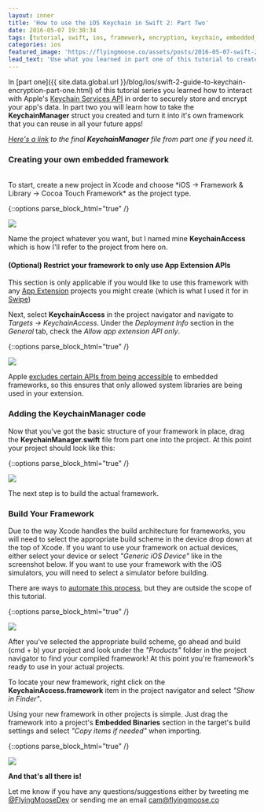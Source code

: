 ```yaml
---
layout: inner
title: 'How to use the iOS Keychain in Swift 2: Part Two'
date: 2016-05-07 19:30:34
tags: [tutorial, swift, ios, framework, encryption, keychain, embedded_framework]
categories: ios
featured_image: 'https://flyingmoose.co/assets/posts/2016-05-07-swift-2-guide-to-keychain-encryption-part-two/build-framework.png'
lead_text: 'Use what you learned in part one of this tutorial to create your own reusable embedded Swift framework to encrypt data in the iOS Keychain.'
---
```


In [part one]({{ site.data.global.url }}/blog/ios/swift-2-guide-to-keychain-encryption-part-one.html) of this tutorial series you learned how to interact with Apple's [Keychain Services API](https://developer.apple.com/library/ios/documentation/Security/Reference/keychainservices/) in order to securely store and encrypt your app's data. In part two you will learn how to take the **KeychainManager** struct you created and turn it into it's own framework that you can reuse in all your future apps!

*[Here's a link](https://gist.github.com/cabotmoose/529600f3c34b94acba151c3774d39aa1) to the final **KeychainManager** file from part one if you need it.*

### Creating your own embedded framework
<br>
To start, create a new project in Xcode and choose *iOS -> Framework & Library -> Cocoa Touch Framework* as the project type. 

{::options parse_block_html="true" /}

<img class="img-responsive" src="{{ site.data.global.url }}/assets/posts/2016-05-07-swift-2-guide-to-keychain-encryption-part-two/create-new-framework.png"/>


Name the project whatever you want, but I named mine **KeychainAccess** which is how I'll refer to the project from here on. 

#### (Optional) Restrict your framework to only use App Extension APIs 

This section is only applicable if you would like to use this framework with any [App Extension](https://developer.apple.com/library/ios/documentation/General/Conceptual/ExtensibilityPG/ExtensionScenarios.html) projects you might create (which is what I used it for in [Swipe](http://flyingmoose.co/swipe))

Next, select **KeychainAccess** in the project navigator and navigate to *Targets -> KeychainAccess*. Under the *Deployment Info* section in the *General* tab, check the *Allow app extension API only*. 

{::options parse_block_html="true" /}

<img class="img-responsive" src="{{ site.data.global.url }}/assets/posts/2016-05-07-swift-2-guide-to-keychain-encryption-part-two/allow-app-extensions.png"/>


Apple [excludes certain APIs from being accessible](https://developer.apple.com/library/ios/documentation/General/Conceptual/ExtensibilityPG/ExtensionOverview.html#//apple_ref/doc/uid/TP40014214-CH2-SW6) to embedded frameworks, so this ensures that only allowed system libraries are being used in your extension. 


### Adding the KeychainManager code 

Now that you've got the basic structure of your framework in place, drag the **KeychainManager.swift** file from part one into the project. At this point your project should look like this: 

{::options parse_block_html="true" /}

<img class="img-responsive" src="{{ site.data.global.url }}/assets/posts/2016-05-07-swift-2-guide-to-keychain-encryption-part-two/add-keychain-manager.png"/>


The next step is to build the actual framework. 

### Build Your Framework

Due to the way Xcode handles the build architecture for frameworks, you will need to select the appropriate build scheme in the device drop down at the top of Xcode. If you want to use your framework on actual devices, either select your device or select *"Generic iOS Device"* like in the screenshot below. If you want to use your framework with the iOS simulators, you will need to select a simulator before building. 

There are ways to [automate this process](https://gist.github.com/brett-stover-hs/8196a9c237f291542910/raw/fbce985f8ba5b872d88c0eab983136eb3b5b855a/frameworks_blogpost_merge_script.sh), but they are outside the scope of this tutorial. 


{::options parse_block_html="true" /}

<img class="img-responsive" src="{{ site.data.global.url }}/assets/posts/2016-05-07-swift-2-guide-to-keychain-encryption-part-two/build-framework.png"/>


After you've selected the appropriate build scheme, go ahead and build (cmd + b) your project and look under the *"Products"* folder in the project navigator to find your compiled framework! At this point you're framework's ready to use in your actual projects. 

To locate your new framework, right click on the **KeychainAccess.framework** item in the project navigator and select *"Show in Finder"*. 

Using your new framework in other projects is simple. Just drag the framework into a project's **Embedded Binaries** section in the target's build settings and select *"Copy items if needed"* when importing. 

{::options parse_block_html="true" /}

<img class="img-responsive" src="{{ site.data.global.url }}/assets/posts/2016-05-07-swift-2-guide-to-keychain-encryption-part-two/copy-framework.png"/>


**And that's all there is!**

Let me know if you have any questions/suggestions either by tweeting me [@FlyingMooseDev](https://twitter.com/FlyingMooseDev) or sending me an email [cam@flyingmoose.co](mailto:cam@flyingmoose.co)
